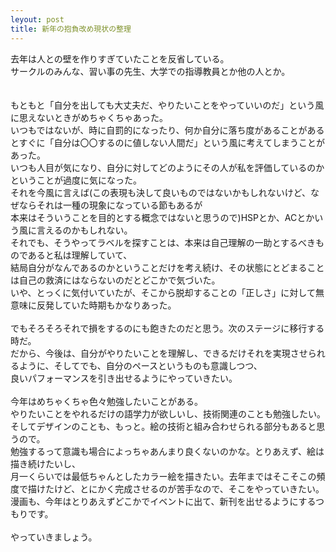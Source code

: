 ```yaml
---
leyout: post
title: 新年の抱負改め現状の整理
---
```


去年は人との壁を作りすぎていたことを反省している。<br>
サークルのみんな、習い事の先生、大学での指導教員とか他の人とか。<br>
<br><br>
もともと「自分を出しても大丈夫だ、やりたいことをやっていいのだ」という風に思えないときがめちゃくちゃあった。<br>
いつもではないが、時に自罰的になったり、何か自分に落ち度があることがあるとすぐに「自分は〇〇するのに値しない人間だ」という風に考えてしまうことがあった。<br>
いつも人目が気になり、自分に対してどのようにその人が私を評価しているのかということが過度に気になった。<br>
それを今風に言えば(この表現も決して良いものではないかもしれないけど、なぜならそれは一種の現象になっている節もあるが<br>
本来はそういうことを目的とする概念ではないと思うので)HSPとか、ACとかいう風に言えるのかもしれない。<br>
それでも、そうやってラベルを探すことは、本来は自己理解の一助とするべきものであると私は理解していて、<br>
結局自分がなんであるのかということだけを考え続け、その状態にとどまることは自己の救済にはならないのだとどこかで気づいた。<br>
いや、とっくに気付いていたが、そこから脱却することの「正しさ」に対して無意味に反発していた時期もかなりあった。<br>
<br>
でもそろそろそれで損をするのにも飽きたのだと思う。次のステージに移行する時だ。<br>
だから、今後は、自分がやりたいことを理解し、できるだけそれを実現させられるように、そしてでも、自分のペースというものも意識しつつ、<br>
良いパフォーマンスを引き出せるようにやっていきたい。<br>
<br>
今年はめちゃくちゃ色々勉強したいことがある。<br>
やりたいことをやれるだけの語学力が欲しいし、技術関連のことも勉強したい。<br>
そしてデザインのことも、もっと。絵の技術と組み合わせられる部分もあると思うので。<br>
勉強するって意識も場合によっちゃあんまり良くないのかな。とりあえず、絵は描き続けたいし、<br>
月一くらいでは最低ちゃんとしたカラー絵を描きたい。去年まではそこそこの頻度で描けたけど、とにかく完成させるのが苦手なので、そこをやっていきたい。<br>
漫画も、今年はとりあえずどこかでイベントに出て、新刊を出せるようにするつもりです。<br>
<br>
やっていきましょう。<br>
